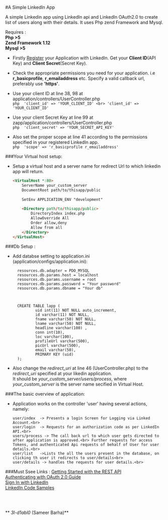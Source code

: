 #A Simple LinkedIn App

A simple Linkedin app using LinkedIn api and LinkedIn OAuth2.0 to create list of users along with their details.
It uses Php zend Framework and Mysql.<br>

Requires :<br>
**Php >5**<br>
**Zend Framework 1.12**<br>
**Mysql >5**<br>

	
* Firstly <a href="https://www.linkedin.com/developer/apps">Register</a> your Application with LinkedIn. Get your **Client ID**(API Key) and **Client Secret**(Secret Key).

* Check the appropriate permissions you need for your application. i.e <b>r_basicprofile</b>,  <b>r_emailaddress</b> etc. Specify a valid callback url, preferably use <b>'https'</b>. <br>

* Use your client ID at line 38, 98 at application/controllers/UserController.php <br>
				```php	'client_id' => 'YOUR_CLIENT_ID' <br> 'client_id' => 'YOUR_CLIENT_ID'	```
	

* Use your client Secret Key at line 99 at zapp/application/controllers/UserController.php <br>
			```php	'client_secret' => 'YOUR_SECRET_API_KEY' 	```
	

* Also set the proper scope at line 41 according to the permissions specified in your registered LinkedIn app.<br>
			```php	'scope' => 'r_basicprofile r_emailaddress'	```
	
	

###Your Virtual host setup:

* Setup  a virtual host and a server name for redirect Url to which linkedin app will return.<br>
	```html
	<VirtualHost *:80>
        ServerName your_custom_server
        DocumentRoot path/to/thisapp/public
     
        SetEnv APPLICATION_ENV "development"
     
        <Directory path/to/thisapp/public>
            DirectoryIndex index.php
            AllowOverride All
            Order allow,deny
            Allow from all
        </Directory>
    </VirtualHost>
    ```

###Db Setup :
   
* Add databse setting to application.ini (application/configs/application.ini): <br>

		resources.db.adapter = PDO_MYSQL
		resources.db.params.host = localhost
		resources.db.params.username = root
		resources.db.params.password = "Your password"
		resources.db.params.dbname = "Your db"

	

		CREATE TABLE lapp (
				uid int(11) NOT NULL auto_increment,
				id varchar(11) NOT NULL,
				fname varchar(50) NOT NULL,
				lname varchar(50) NOT NULL,
				headline varchar(100) ,
				conn int(10),
				loc varchar(100),
				profileUrl varchar(500),
				picUrl varchar(500),
				email varchar(50),
				PRIMARY KEY (uid)
		);

* Also change the *redirect_uri* at line 46 (UserController.php) to the *redirect_uri* specified at your likedin application.<br>
It should be *your_custom_server/users/process*, where *your_custom_server* is the server name secified in Virtual Host.


###The basic overview of application:

*	Application works on the controller 'user' having several actions, namely:

		user/index  -> Presents a login Screen for Logging via Linked Account.<br>
		user/login  -> Requests for an authorization code as per LinkedIn API.<br>
		users/process -> The call back url to which user gets directed to after application is approved.<br> Further requests for access Tokens, and authenticated Api requests of behalf of User for user details.<br>
		user/list	->Lists the all the users present in the database, on clicking th user it redirects to user/details<br>
		user/details -> handles the requests for user details.<br>


###Must Ssee Links :
[Getting Started with the REST API](https://developer.linkedin.com/docs/rest-api)<br>
[Authenticating with OAuth 2.0 Guide](https://developer.linkedin.com/docs/oauth2)<br>
[Sign In with LinkedIn](https://developer.linkedin.com/docs/signin-with-linkedin)<br>
[LinkedIn Code Samples](https://developer-programs.linkedin.com/documents/code-samples)<br>

<br><br>


** 	*3l-d1abl0* (Sameer Barha)**
